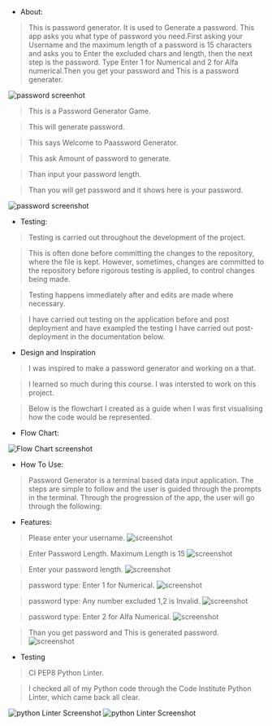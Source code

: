 * About:
>This is password generator. It is used to Generate a password. This app asks you what type of password you need.First asking your Username and the maximum length of a password is 15 characters and asks you to Enter the excluded chars and length, then  the next step is the password. Type Enter 1 for Numerical and 2 for Alfa numerical.Then you get your password and This is a password generater.

![password screenhot](Assets/images/password.10.png)

>This is a Password Generator Game.

>This will generate password.

>This says Welcome to Paassword Generator.

>This ask Amount of password to generate.

>Than input your password length.

>Than you will get password and it shows here is your password.

![password screenshot](Assets/images/password2.png)

* Testing:

>Testing is carried out throughout the development of the project.

>This is often done before committing the changes to the repository, where the file is kept. However, sometimes, changes are committed to the repository before rigorous testing is applied, to control changes being made.

> Testing happens immediately after and edits are made where necessary.

> I have carried out testing on the application before and post deployment and have exampled the testing I have carried out post-deployment in the documentation below. 





* Design and Inspiration

>I was inspired to make a password generator and working on a that.

>I learned so much during this course. I was intersted to work on this project.

>Below is the flowchart I created as a guide when I was first visualising how the code would be represented.

* Flow Chart:

![Flow Chart screenshot](Assets/images/password1.png)

* How To Use:
>Password Generator is a terminal based data input application. The steps are simple to follow and the user is guided through the prompts in the terminal. Through the progression of the app, the user will go through the following:

* Features:
>Please enter your username.
![screenshot](Assets/images/screenshot11.png)

>Enter Password Length.
>Maximum Length is 15
![screenshot](Assets/images/password12.png)
 
>Enter your password length.
![screenshot](Assets/images/password15.png)

>password type: Enter 1 for Numerical.
![screenshot](Assets/images/password13.png)

>password type: Any number excluded 1,2 is Invalid.
![screenshot](Assets/images/password14.png)

>password type: Enter 2 for Alfa Numerical.
![screenshot](Assets/images/password17.png)

>Than you get password and This is generated password.
![screenshot](Assets/images/password16.png)



* Testing

>CI PEP8 Python Linter.

>I checked all of my Python code through the Code Institute Python Linter, which came back all clear.

![python Linter Screenshot](Assets/images/password5.png)
![python Linter Screenshot](Assets/images/password6.png)
 